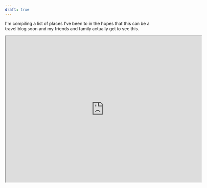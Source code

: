 ```yaml
---
draft: true
---
```


I'm compiling a list of places I've been to in the hopes that this can be a travel blog soon and my friends and family actually get to see this. 


<iframe src="https://www.google.com/maps/d/u/0/embed?mid=17Mi4FMX8g1jcaXxKMiN2_y66bDGhylI&ehbc=2E312F" width="640" height="480"></iframe>
